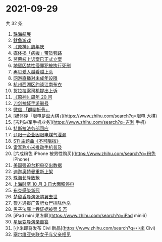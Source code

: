 # 2021-09-29

共 32 条

<!-- BEGIN -->
<!-- 最后更新时间 Wed Sep 29 2021 14:08:09 GMT+0800 (China Standard Time) -->

1. [珠海航展](https://www.zhihu.com/search?q=珠海航展)
1. [鱿鱼游戏](https://www.zhihu.com/search?q=鱿鱼游戏)
1. [《原神》周年庆](https://www.zhihu.com/search?q=原神)
1. [媒体揭「病媛」带货套路](https://www.zhihu.com/search?q=病媛)
1. [劳荣枝上诉案已正式立案](https://www.zhihu.com/search?q=劳荣枝)
1. [地窖囚禁性侵罪犯被执行死刑](https://www.zhihu.com/search?q=地窖囚禁)
1. [再见爱人越看越上头](https://www.zhihu.com/search?q=再见爱人)
1. [网游直播对未成年设限](https://www.zhihu.com/search?q=网游)
1. [杭州西湖区约谈江南布衣](https://www.zhihu.com/search?q=江南布衣)
1. [货拉拉案司机提出上诉](https://www.zhihu.com/search?q=货拉拉)
1. [《原神》周年 20 问](https://www.zhihu.com/search?q=原神)
1. [刀剑神域手游删号](https://www.zhihu.com/search?q=刀剑神域手游)
1. [微信 「群聊折叠」](https://www.zhihu.com/search?q=群聊折叠)
1. [媒体评「限电是盘大棋」](https://www.zhihu.com/search?q=限电 大棋)
1. [吉利进军手机业务](https://www.zhihu.com/search?q=吉利 手机)
1. [特斯拉法务部回应](https://www.zhihu.com/search?q=特斯拉)
1. [辽阳一企业因限电煤气泄漏](https://www.zhihu.com/search?q=辽阳煤气泄漏)
1. [S11 主题曲《不可阻挡》](https://www.zhihu.com/search?q=s11主题曲)
1. [雷军称小米推动手机普及](https://www.zhihu.com/search?q=雷军小米)
1. [六成粉色 iPhone 被男性购买](https://www.zhihu.com/search?q=粉色 iPhone)
1. [美国强迫台积电交出数据](https://www.zhihu.com/search?q=台积电)
1. [迪迦奥特曼重新上架](https://www.zhihu.com/search?q=迪迦奥特曼)
1. [珠海长隆致歉](https://www.zhihu.com/search?q=珠海长隆)
1. [上海时至 10 月 3 日大面积停电](https://www.zhihu.com/search?q=上海停电)
1. [布克感染新冠](https://www.zhihu.com/search?q=布克)
1. [楚留香导演张鹏翼去世](https://www.zhihu.com/search?q=张鹏翼)
1. [警方通报广告牌女尸排除他杀](https://www.zhihu.com/search?q=广告牌)
1. [男子法庭上吞证据被罚 5 万](https://www.zhihu.com/search?q=吞证据)
1. [iPad mini 果冻屏](https://www.zhihu.com/search?q=iPad mini6)
1. [星辰变导演亲自答](https://www.zhihu.com/search?q=星辰变)
1. [小米即将发布 Civi 新品](https://www.zhihu.com/search?q=小米 Civi)
1. [塞尔维亚失联女子与父亲相见](https://www.zhihu.com/search?q=失联女子)

<!-- END -->
